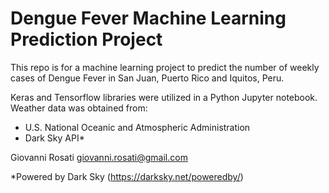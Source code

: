 
# Dengue Fever Machine Learning Prediction Project


This repo is for a machine learning project to predict the number of weekly cases of Dengue Fever in San Juan, Puerto Rico and Iquitos, Peru.

Keras and Tensorflow libraries were utilized in a Python Jupyter notebook.
Weather data was obtained from:
- U.S. National Oceanic and Atmospheric Administration
- Dark Sky API*

Giovanni Rosati
giovanni.rosati@gmail.com


*Powered by Dark Sky (https://darksky.net/poweredby/)
